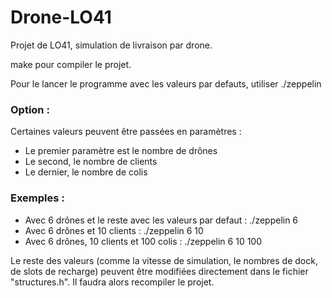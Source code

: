 # Drone-LO41
Projet de LO41, simulation de livraison par drone.

make pour compiler le projet.

Pour le lancer le programme avec les valeurs par defauts, utiliser ./zeppelin

### Option :
Certaines valeurs peuvent être passées en paramètres :
- Le premier paramètre est le nombre de drônes
- Le second, le nombre de clients
- Le dernier, le nombre de colis
  
### Exemples :
- Avec 6 drônes et le reste avec les valeurs par defaut : ./zeppelin 6
- Avec 6 drônes et 10 clients : ./zeppelin 6 10
- Avec 6 drônes, 10 clients et 100 colis : ./zeppelin 6 10 100

Le reste des valeurs (comme la vitesse de simulation, le nombres de dock, de slots de recharge) peuvent être modifiées directement dans le fichier "structures.h". Il faudra alors recompiler le projet.
